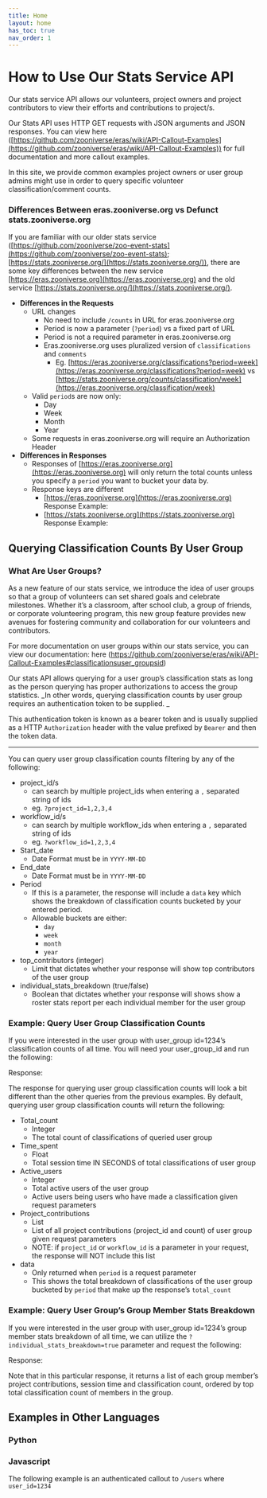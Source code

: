 ```yaml
---
title: Home
layout: home
has_toc: true
nav_order: 1
---
```


# How to Use Our Stats Service API

Our stats service API allows our volunteers, project owners and project contributors to view their efforts and contributions to project/s.

Our Stats API uses HTTP GET requests with JSON arguments and JSON responses. You can view here ([https://github.com/zooniverse/eras/wiki/API-Callout-Examples](https://github.com/zooniverse/eras/wiki/API-Callout-Examples))  for full documentation and more callout examples.

In this site, we provide common examples project owners or user group admins might use in order to query specific volunteer classification/comment counts.


### Differences Between eras.zooniverse.org vs Defunct stats.zooniverse.org

If you are familiar with our older stats service ([https://github.com/zooniverse/zoo-event-stats](https://github.com/zooniverse/zoo-event-stats); [https://stats.zooniverse.org/](https://stats.zooniverse.org/)),  there are some key differences between the new service [https://eras.zooniverse.org](https://eras.zooniverse.org) and the old service [https://stats.zooniverse.org/](https://stats.zooniverse.org/).



* **Differences in the Requests**
    * URL changes
        * No need to include `/counts` in URL for eras.zooniverse.org
        * Period is now a parameter (`?period`) vs a fixed part of URL
        * Period is not a required parameter in eras.zooniverse.org
        * Eras.zooniverse.org uses pluralized version of `classifications` and `comments`
            * Eg. [https://eras.zooniverse.org/classifications?period=week](https://eras.zooniverse.org/classifications?period=week) vs [https://stats.zooniverse.org/counts/classification/week](https://eras.zooniverse.org/classification/week)
    * Valid `period`s are now only:
        * Day
        * Week
        * Month
        * Year
    * Some requests in eras.zooniverse.org will require an Authorization Header
* **Differences in Responses**
    * Responses of [https://eras.zooniverse.org](https://eras.zooniverse.org) will only return the total counts unless you specify a `period` you want to bucket your data by.
    * Response keys are different
        * [https://eras.zooniverse.org](https://eras.zooniverse.org) Response Example:
        * [https://stats.zooniverse.org](https://stats.zooniverse.org) Response Example:


## Querying Classification Counts By User Group


### What Are User Groups?

As a new feature of our stats service, we introduce the idea of user groups so that a group of volunteers can set shared goals and celebrate milestones. Whether it’s a classroom, after school club, a group of friends, or corporate volunteering program, this new group feature provides new avenues for fostering community and collaboration for our volunteers and contributors.

For more documentation on user groups within our stats service, you can view our documentation: here (https://github.com/zooniverse/eras/wiki/API-Callout-Examples#classificationsuser_groupsid)

Our stats API allows querying for a user group’s classification stats as long as the person querying has proper authorizations to access the group statistics. _In other words, querying classification counts by user group requires an authentication token to be supplied. _

This authentication token is known as a bearer token and is usually supplied as a HTTP `Authorization` header with the value prefixed by `Bearer` and then the token data.


---

You can query user group classification counts filtering by any of the following:



* project_id/s
    * can search by multiple project_ids when entering a `,` separated string of ids
    * eg. `?project_id=1,2,3,4`
* workflow_id/s
    * can search by multiple workflow_ids when entering a `,` separated string of ids
    * eg. `?workflow_id=1,2,3,4`
* Start_date
    * Date Format must be in `YYYY-MM-DD`
* End_date
    * Date Format must be in `YYYY-MM-DD`
* Period
    * If this is a parameter, the response will include a `data` key which shows the breakdown of classification counts bucketed by your entered period.
    * Allowable buckets are either:
        * `day`
        * `week`
        * `month`
        * `year`
* top_contributors (integer)
    * Limit that dictates whether your response will show top contributors of the user group
* individual_stats_breakdown (true/false)
    * Boolean that dictates whether your response will shows show a roster stats report per each individual member for the user group


### Example: Query User Group Classification Counts

If you were interested in the user group with user_group id=1234’s classification counts of all time. You will need your user_group_id and run the following:

Response:

The response for querying user group classification counts will look a bit different than the other queries from the previous examples. By default, querying user group classification counts will return the following:



* Total_count
    * Integer
    * The total count of classifications of queried user group
* Time_spent
    * Float
    * Total session time IN SECONDS of total classifications of user group
* Active_users
    * Integer
    * Total active users of the user group
    * Active users being users who have made a classification given request parameters
* Project_contributions
    * List
    * List of all project contributions (project_id and count) of user group given request parameters
    * NOTE: if `project_id` or `workflow_id` is a parameter in your request, the response will NOT include this list
* data
    * Only returned when `period` is a request parameter
    * This shows the total breakdown of classifications of the user group bucketed by `period` that make up the response’s `total_count`


### Example: Query User Group’s Group Member Stats Breakdown

If you were interested in the user group with user_group id=1234’s group member stats breakdown of all time, we can utilize the `?individual_stats_breakdown=true` parameter and request the following:

Response:

Note that in this particular response, it returns a list of each group member’s project contributions, session time and classification count, ordered by top total classification count of members in the group.


## Examples in Other Languages


### Python


### Javascript

The following example is an authenticated callout to `/users` where `user_id=1234`

